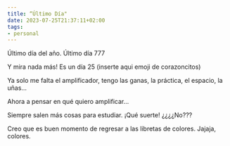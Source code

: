```yaml
---
title: “Último Día"
date: 2023-07-25T21:37:11+02:00
tags:
- personal
---
```


Último día del año. 
Último día 777

Y mira nada más!
Es un día 25 (inserte aqui emoji de corazoncitos)

Ya solo me falta el amplificador,
tengo las ganas, la práctica, el espacio, la uñas...

Ahora a pensar en qué quiero amplificar...

Siempre salen más cosas para estudiar.
¡Qué suerte!  ¿¿¿¿No???

Creo que es buen momento de regresar a las libretas de colores.
Jajaja, colores.